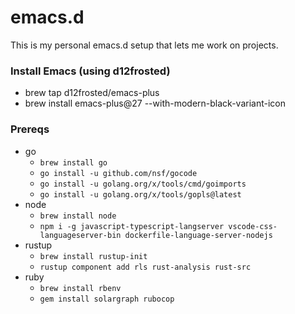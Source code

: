 # emacs.d

This is my personal emacs.d setup that lets me work on projects.

### Install Emacs (using d12frosted)

* brew tap d12frosted/emacs-plus
* brew install emacs-plus@27 --with-modern-black-variant-icon

### Prereqs
* go
  * `brew install go`
  * `go install -u github.com/nsf/gocode`
  * `go install -u golang.org/x/tools/cmd/goimports`
  * `go install -u golang.org/x/tools/gopls@latest`
* node
  * `brew install node`
  * `npm i -g javascript-typescript-langserver vscode-css-languageserver-bin dockerfile-language-server-nodejs`
* rustup
  * `brew install rustup-init`
  * `rustup component add rls rust-analysis rust-src`
* ruby
  * `brew install rbenv`
  * `gem install solargraph rubocop`
